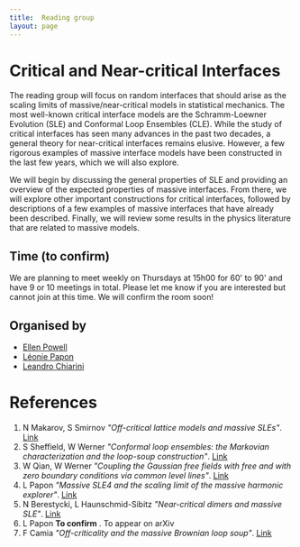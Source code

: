 ```yaml
---
title:  Reading group 
layout: page
---
```


# Critical and Near-critical Interfaces

The reading group will focus on random interfaces that should arise as the scaling limits of massive/near-critical models in statistical mechanics. The most well-known critical interface models are the Schramm-Loewner Evolution (SLE) and Conformal Loop Ensembles (CLE). While the study of critical interfaces has seen many advances in the past two decades, a general theory for near-critical interfaces remains elusive. However, a few rigorous examples of massive interface models have been constructed in the last few years, which we will also explore.

We will begin by discussing the general properties of SLE and providing an overview of the expected properties of massive interfaces. From there, we will explore other important constructions for critical interfaces, followed by descriptions of a few examples of massive interfaces that have already been described. Finally, we will review some results in the physics literature that are related to massive models.

## Time (to confirm)
We are planning to meet weekly on Thursdays at 15h00 for 60' to 90' and have 9 or 10 meetings in total. Please let me know if you are interested but cannot join at this time.
We will confirm the room soon!

## Organised by
- [Ellen Powell](https://sites.google.com/view/ellenpowell/home?authuser=0)
- [Léonie Papon](https://www.durham.ac.uk/staff/leonie-b-papon/)
- [Leandro Chiarini](index)


# References
1. N Makarov, S Smirnov  _"Off-critical lattice models and massive SLEs"_. [Link](https://arxiv.org/pdf/0909.5377.pdf)
2. S Sheffield, W Werner  _"Conformal loop ensembles: the Markovian characterization and the loop-soup construction"_. [Link](https://citeseerx.ist.psu.edu/document?repid=rep1&type=pdf&doi=da7e6063f7147adb21e81c24fa246b40b75e1b4d)
3. W Qian, W Werner _"Coupling the Gaussian free fields with free and with zero boundary conditions via common level lines"_. [Link](https://link.springer.com/article/10.1007/s00220-018-3159-z)
5. L Papon _"Massive SLE4 and the scaling limit of the massive harmonic explorer"_. [Link](https://arxiv.org/pdf/2307.11509.pdf)
6. N Berestycki, L Haunschmid-Sibitz _"Near-critical dimers and massive SLE"_. [Link](https://arxiv.org/pdf/2203.15717.pdf)
7. L Papon **To confirm** . To appear on arXiv
8. F Camia _"Off-criticality and the massive Brownian loop soup"_. [Link](https://arxiv.org/pdf/1309.6068.pdf)
